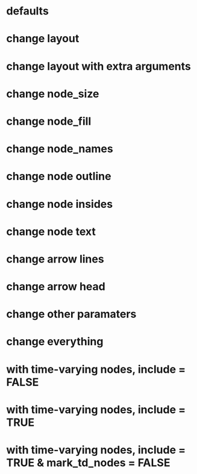 # defaults

    

# change layout

    

# change layout with extra arguments

    

# change node_size

    

# change node_fill

    

# change node_names

    

# change node outline

    

# change node insides

    

# change node text

    

# change arrow lines

    

# change arrow head

    

# change other paramaters

    

# change everything

    

# with time-varying nodes, include = FALSE

    

# with time-varying nodes, include = TRUE

    

# with time-varying nodes, include = TRUE & mark_td_nodes = FALSE

    

